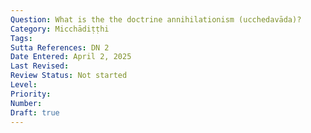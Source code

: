 ```yaml
---
Question: What is the the doctrine annihilationism (ucchedavāda)?
Category: Micchādiṭṭhi
Tags:
Sutta References: DN 2
Date Entered: April 2, 2025
Last Revised:
Review Status: Not started
Level: 
Priority: 
Number: 
Draft: true
---
```

